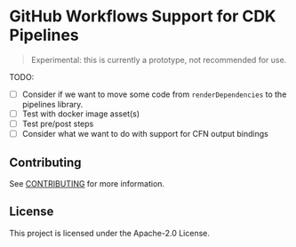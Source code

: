 # GitHub Workflows Support for CDK Pipelines

> Experimental: this is currently a prototype, not recommended for use.

TODO:

- [ ] Consider if we want to move some code from `renderDependencies` to the pipelines library.
- [ ] Test with docker image asset(s)
- [ ] Test pre/post steps
- [ ] Consider what we want to do with support for CFN output bindings

## Contributing

See [CONTRIBUTING](CONTRIBUTING.md) for more information.

## License

This project is licensed under the Apache-2.0 License.

